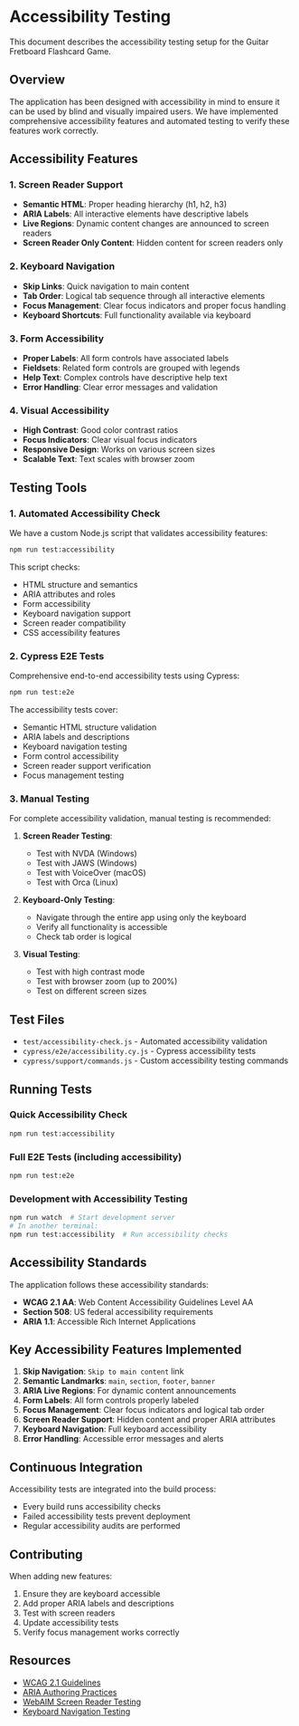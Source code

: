 # Accessibility Testing

This document describes the accessibility testing setup for the Guitar Fretboard Flashcard Game.

## Overview

The application has been designed with accessibility in mind to ensure it can be used by blind and visually impaired users. We have implemented comprehensive accessibility features and automated testing to verify these features work correctly.

## Accessibility Features

### 1. Screen Reader Support
- **Semantic HTML**: Proper heading hierarchy (h1, h2, h3)
- **ARIA Labels**: All interactive elements have descriptive labels
- **Live Regions**: Dynamic content changes are announced to screen readers
- **Screen Reader Only Content**: Hidden content for screen readers only

### 2. Keyboard Navigation
- **Skip Links**: Quick navigation to main content
- **Tab Order**: Logical tab sequence through all interactive elements
- **Focus Management**: Clear focus indicators and proper focus handling
- **Keyboard Shortcuts**: Full functionality available via keyboard

### 3. Form Accessibility
- **Proper Labels**: All form controls have associated labels
- **Fieldsets**: Related form controls are grouped with legends
- **Help Text**: Complex controls have descriptive help text
- **Error Handling**: Clear error messages and validation

### 4. Visual Accessibility
- **High Contrast**: Good color contrast ratios
- **Focus Indicators**: Clear visual focus indicators
- **Responsive Design**: Works on various screen sizes
- **Scalable Text**: Text scales with browser zoom

## Testing Tools

### 1. Automated Accessibility Check
We have a custom Node.js script that validates accessibility features:

```bash
npm run test:accessibility
```

This script checks:
- HTML structure and semantics
- ARIA attributes and roles
- Form accessibility
- Keyboard navigation support
- Screen reader compatibility
- CSS accessibility features

### 2. Cypress E2E Tests
Comprehensive end-to-end accessibility tests using Cypress:

```bash
npm run test:e2e
```

The accessibility tests cover:
- Semantic HTML structure validation
- ARIA labels and descriptions
- Keyboard navigation testing
- Form control accessibility
- Screen reader support verification
- Focus management testing

### 3. Manual Testing
For complete accessibility validation, manual testing is recommended:

1. **Screen Reader Testing**:
   - Test with NVDA (Windows)
   - Test with JAWS (Windows)
   - Test with VoiceOver (macOS)
   - Test with Orca (Linux)

2. **Keyboard-Only Testing**:
   - Navigate through the entire app using only the keyboard
   - Verify all functionality is accessible
   - Check tab order is logical

3. **Visual Testing**:
   - Test with high contrast mode
   - Test with browser zoom (up to 200%)
   - Test on different screen sizes

## Test Files

- `test/accessibility-check.js` - Automated accessibility validation
- `cypress/e2e/accessibility.cy.js` - Cypress accessibility tests
- `cypress/support/commands.js` - Custom accessibility testing commands

## Running Tests

### Quick Accessibility Check
```bash
npm run test:accessibility
```

### Full E2E Tests (including accessibility)
```bash
npm run test:e2e
```

### Development with Accessibility Testing
```bash
npm run watch  # Start development server
# In another terminal:
npm run test:accessibility  # Run accessibility checks
```

## Accessibility Standards

The application follows these accessibility standards:
- **WCAG 2.1 AA**: Web Content Accessibility Guidelines Level AA
- **Section 508**: US federal accessibility requirements
- **ARIA 1.1**: Accessible Rich Internet Applications

## Key Accessibility Features Implemented

1. **Skip Navigation**: `Skip to main content` link
2. **Semantic Landmarks**: `main`, `section`, `footer`, `banner`
3. **ARIA Live Regions**: For dynamic content announcements
4. **Form Labels**: All form controls properly labeled
5. **Focus Management**: Clear focus indicators and logical tab order
6. **Screen Reader Support**: Hidden content and proper ARIA attributes
7. **Keyboard Navigation**: Full keyboard accessibility
8. **Error Handling**: Accessible error messages and alerts

## Continuous Integration

Accessibility tests are integrated into the build process:
- Every build runs accessibility checks
- Failed accessibility tests prevent deployment
- Regular accessibility audits are performed

## Contributing

When adding new features:
1. Ensure they are keyboard accessible
2. Add proper ARIA labels and descriptions
3. Test with screen readers
4. Update accessibility tests
5. Verify focus management works correctly

## Resources

- [WCAG 2.1 Guidelines](https://www.w3.org/WAI/WCAG21/quickref/)
- [ARIA Authoring Practices](https://www.w3.org/TR/wai-aria-practices-1.1/)
- [WebAIM Screen Reader Testing](https://webaim.org/articles/screenreader_testing/)
- [Keyboard Navigation Testing](https://webaim.org/techniques/keyboard/)
